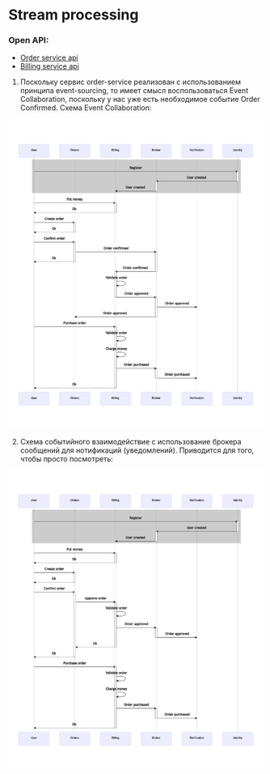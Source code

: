 # Stream processing

### Open API:
* [Order service api](https://app.swaggerhub.com/apis/exxbrain/order_service/1.0.0)
* [Billing service api](https://app.swaggerhub.com/apis/exxbrain2/billing_service/1.0.0)

1. Поскольку сервис order-service реализован с использованием принципа event-sourcing, то имеет смысл воспользоваться Event Collaboration, поскольку у нас уже есть необходимое событие Order Confirmed. Схема Event Collaboration: 

![Secuence](sequence-broker.png)

2. Схема событийного взаимодействие с использование брокера сообщений для нотификаций (уведомлений). Приводится для того, чтобы просто посмотреть:

![Secuence](sequence.png)
